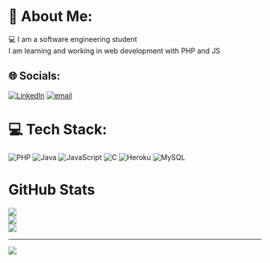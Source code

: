 # 💫 About Me:
💻 I am a software engineering student <br>I am learning and working in web development with PHP and JS


## 🌐 Socials:
[![LinkedIn](https://img.shields.io/badge/LinkedIn-%230077B5.svg?logo=linkedin&logoColor=white)](https://www.linkedin.com/in/luis-parra-8b8b25242)
 [![email](https://img.shields.io/badge/Email-D14836?logo=gmail&logoColor=white)](mailto:luisparradev@proton.me) 

# 💻 Tech Stack:
![PHP](https://img.shields.io/badge/php-%23777BB4.svg?style=for-the-badge&logo=php&logoColor=white) ![Java](https://img.shields.io/badge/java-%23ED8B00.svg?style=for-the-badge&logo=openjdk&logoColor=white) ![JavaScript](https://img.shields.io/badge/javascript-%23323330.svg?style=for-the-badge&logo=javascript&logoColor=%23F7DF1E) ![C](https://img.shields.io/badge/c-%2300599C.svg?style=for-the-badge&logo=c&logoColor=white) ![Heroku](https://img.shields.io/badge/heroku-%23430098.svg?style=for-the-badge&logo=heroku&logoColor=white) ![MySQL](https://img.shields.io/badge/mysql-4479A1.svg?style=for-the-badge&logo=mysql&logoColor=white)
# GitHub Stats
![](https://github-readme-stats.vercel.app/api?username=LuisParra117&theme=radical&hide_border=false&include_all_commits=false&count_private=false)<br/>
![](https://github-readme-streak-stats.herokuapp.com/?user=LuisParra117&theme=radical&hide_border=false)<br/>
![](https://github-readme-stats.vercel.app/api/top-langs/?username=LuisParra117&theme=radical&hide_border=false&include_all_commits=false&count_private=false&layout=compact)


---
[![](https://visitcount.itsvg.in/api?id=LuisParra117&icon=0&color=0)](https://visitcount.itsvg.in)

<!-- Proudly created with GPRM ( https://gprm.itsvg.in ) -->
